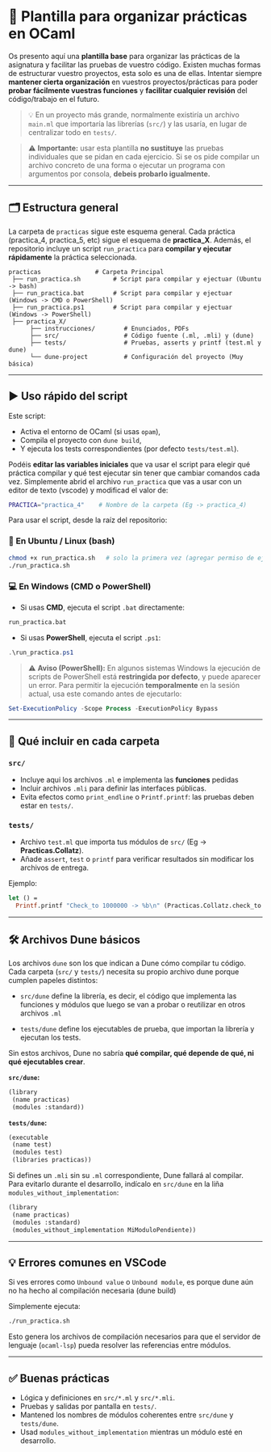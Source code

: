 # 🧩 Plantilla para organizar prácticas en OCaml

Os presento aquí una **plantilla base** para organizar las prácticas de la asignatura y facilitar las pruebas de vuestro código. Existen muchas formas de estructurar vuestro proyectos, esta solo es una de ellas. Intentar siempre **mantener cierta organización** en vuestros proyectos/prácticas para poder **probar fácilmente vuestras funciones** y **facilitar cualquier revisión** del código/trabajo en el futuro.

> 💡 En un proyecto más grande, normalmente existiría un archivo `main.ml` que importaría las librerías (`src/`) y las usaría, en lugar de centralizar todo en `tests/`.

> ⚠️ **Importante:** usar esta plantilla **no sustituye** las pruebas individuales que se pidan en cada ejercicio. Si se os pide compilar un archivo concreto de una forma o ejecutar un programa con argumentos por consola, **debeis probarlo igualmente.**

---

## 🗂️ Estructura general

La carpeta de `practicas` sigue este esquema general. Cada práctica (practica_4, practica_5, etc) sigue el esquema de **practica_X**. Además, el repositorio incluye un script `run_practica` para **compilar y ejecutar rápidamente** la práctica seleccionada.

```
practicas               # Carpeta Principal
 ├── run_practica.sh         # Script para compilar y ejectuar (Ubuntu -> bash)
 ├── run_practica.bat        # Script para compilar y ejectuar (Windows -> CMD o PowerShell)
 ├── run_practica.ps1        # Script para compilar y ejectuar (Windows -> PowerShell)
 ├── practica_X/
      ├── instrucciones/        # Enunciados, PDFs
      ├── src/                  # Código fuente (.ml, .mli) y (dune)
      ├── tests/                # Pruebas, asserts y printf (test.ml y dune)
      └── dune-project          # Configuración del proyecto (Muy básica)
```

---

## ▶️ Uso rápido del script

Este script:
- Activa el entorno de OCaml (si usas `opam`),
- Compila el proyecto con `dune build`,
- Y ejecuta los tests correspondientes (por defecto `tests/test.ml`).

Podéis **editar las variables iniciales** que va usar el script para elegir qué práctica compilar y qué test ejecutar sin tener que cambiar comandos cada vez. Simplemente abrid el archivo `run_practica` que vas a usar con un editor de texto (vscode) y modificad el valor de:

```bash
PRACTICA="practica_4"    # Nombre de la carpeta (Eg -> practica_4)
```

Para usar el script, desde la raíz del repositorio:

### 🐧 En Ubuntu / Linux (bash)
```bash
chmod +x run_practica.sh   # solo la primera vez (agregar permiso de ejecucion)
./run_practica.sh
```

### 💻 En Windows (CMD o PowerShell)
- Si usas **CMD**, ejecuta el script `.bat` directamente:
```cmd
run_practica.bat
```

- Si usas **PowerShell**, ejecuta el script `.ps1`:
```powershell
.\run_practica.ps1
```

> ⚠️ **Aviso (PowerShell):** En algunos sistemas Windows la ejecución de scripts de PowerShell está **restringida por defecto**, y puede aparecer un error. Para permitir la ejecución **temporalmente** en la sesión actual, usa este comando antes de ejecutarlo:

```powershell
Set-ExecutionPolicy -Scope Process -ExecutionPolicy Bypass
```

---

## 📘 Qué incluir en cada carpeta

### `src/`
- Incluye aqui los archivos `.ml` e implementa las **funciones** pedidas
- Incluir archivos `.mli` para definir las interfaces públicas.
- Evita efectos como `print_endline` o `Printf.printf`: las pruebas deben estar en `tests/`.

### `tests/`
- Archivo `test.ml` que importa tus módulos de `src/` (Eg -> **Practicas.Collatz**).
- Añade `assert`, `test` o `printf` para verificar resultados sin modificar los archivos de entrega.

Ejemplo:
```ocaml
let () =
  Printf.printf "Check_to 1000000 -> %b\n" (Practicas.Collatz.check_to 1000000);
```

---

## 🛠️ Archivos Dune básicos

Los archivos `dune` son los que indican a Dune cómo compilar tu código.
Cada carpeta (`src/` y `tests/`) necesita su propio archivo dune porque cumplen papeles distintos:

- `src/dune` define la librería, es decir, el código que implementa las funciones y módulos que luego se van a probar o reutilizar en otros archivos `.ml`

- `tests/dune` define los ejecutables de prueba, que importan la librería y ejecutan los tests.

Sin estos archivos, Dune no sabría **qué compilar, qué depende de qué, ni qué ejecutables crear**.

**`src/dune`:**
```lisp
(library
 (name practicas)
 (modules :standard))
```

**`tests/dune`:**
```lisp
(executable
 (name test)
 (modules test)
 (libraries practicas))
```

Si defines un `.mli` sin su `.ml` correspondiente, Dune fallará al compilar.  
Para evitarlo durante el desarrollo, indícalo en `src/dune` en la liña `modules_without_implementation`:

```lisp
(library
 (name practicas)
 (modules :standard)
 (modules_without_implementation MiModuloPendiente))
```

---

## 💡 Errores comunes en VSCode

Si ves errores como `Unbound value` o `Unbound module`, es porque dune aún no ha hecho al compilación necesaria (dune build)

Simplemente ejecuta:

```bash
./run_practica.sh
```

Esto genera los archivos de compilación necesarios para que el servidor de lenguaje (`ocaml-lsp`) pueda resolver las referencias entre módulos.

---

## ✅ Buenas prácticas

- Lógica y definiciones en `src/*.ml` y `src/*.mli`.  
- Pruebas y salidas por pantalla en `tests/`.  
- Mantened los nombres de módulos coherentes entre `src/dune` y `tests/dune`.  
- Usad `modules_without_implementation` mientras un módulo esté en desarrollo.
